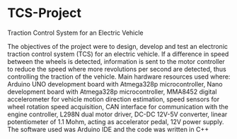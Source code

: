 # TCS-Project
Traction Control System for an Electric Vehicle

The objectives of the project were to design, develop and test an electronic traction control system (TCS) for an electric vehicle. If a difference in speed between 
the wheels is detected, information is sent to the motor controller to reduce the speed where more revolutions per second are detected, thus controlling the traction 
of the vehicle. Main hardware resources used where: Arduino UNO development board with Atmega328p microcontroller, Nano development board with Atmega328p microcontroller,
MMA8452 digital accelerometer for vehicle motion direction estimation, speed sensors for wheel rotation speed acquisition, CAN interface for communication with the engine
controller, L298N dual motor driver, DC-DC 12V-5V converter, linear potentiometer of 1.1 Mohm, acting as accelerator pedal, 12V power supply. The software used was
Arduino IDE and the code was written in C++
